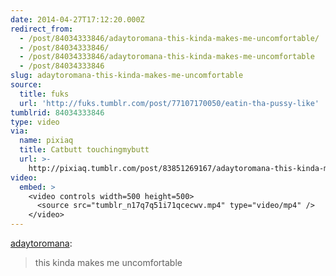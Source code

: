 ```yaml
---
date: 2014-04-27T17:12:20.000Z
redirect_from:
  - /post/84034333846/adaytoromana-this-kinda-makes-me-uncomfortable/
  - /post/84034333846/
  - /post/84034333846/adaytoromana-this-kinda-makes-me-uncomfortable
  - /post/84034333846
slug: adaytoromana-this-kinda-makes-me-uncomfortable
source:
  title: fuks
  url: 'http://fuks.tumblr.com/post/77107170050/eatin-tha-pussy-like'
tumblrid: 84034333846
type: video
via:
  name: pixiaq
  title: Catbutt touchingmybutt
  url: >-
    http://pixiaq.tumblr.com/post/83851269167/adaytoromana-this-kinda-makes-me-uncomfortable
video:
  embed: >
    <video controls width=500 height=500>
      <source src="tumblr_n17q7q51i71qcecwv.mp4" type="video/mp4" />
    </video>
---
```

<p><a href="http://adaytoromana.tumblr.com/post/83780707755/this-kinda-makes-me-uncomfortable" class="tumblr_blog">adaytoromana</a>:</p>

<blockquote><p>this kinda makes me uncomfortable </p></blockquote>
